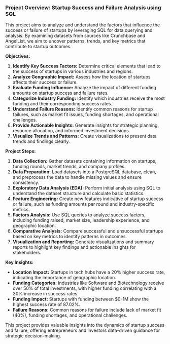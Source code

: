 ### Project Overview: Startup Success and Failure Analysis using SQL

This project aims to analyze and understand the factors that influence the success or failure of startups by leveraging SQL for data querying and analysis. By examining datasets from sources like Crunchbase and AngelList, we aim to uncover patterns, trends, and key metrics that contribute to startup outcomes.

**Objectives:**

1. **Identify Key Success Factors:** Determine critical elements that lead to the success of startups in various industries and regions.
2. **Analyze Geographic Impact:** Assess how the location of startups affects their success or failure.
3. **Evaluate Funding Influence:** Analyze the impact of different funding amounts on startup success and failure rates.
4. **Categorize Industry Funding:** Identify which industries receive the most funding and their corresponding success rates.
5. **Understand Failure Reasons:** Identify common reasons for startup failures, such as market fit issues, funding shortages, and operational challenges.
6. **Provide Actionable Insights:** Generate insights for strategic planning, resource allocation, and informed investment decisions.
7. **Visualize Trends and Patterns:** Create visualizations to present data trends and findings clearly.

**Project Steps:**

1. **Data Collection:** Gather datasets containing information on startups, funding rounds, market trends, and company profiles.
2. **Data Preparation:** Load datasets into a PostgreSQL database, clean, and preprocess the data to handle missing values and ensure consistency.
3. **Exploratory Data Analysis (EDA):** Perform initial analysis using SQL to understand the dataset structure and calculate basic statistics.
4. **Feature Engineering:** Create new features indicative of startup success or failure, such as funding amounts per round and industry-specific metrics.
5. **Factors Analysis:** Use SQL queries to analyze success factors, including funding raised, market size, leadership experience, and geographic location.
6. **Comparative Analysis:** Compare successful and unsuccessful startups based on key metrics to identify patterns in outcomes.
7. **Visualization and Reporting:** Generate visualizations and summary reports to highlight key findings and actionable insights for stakeholders.

**Key Insights:**

- **Location Impact:** Startups in tech hubs have a 20% higher success rate, indicating the importance of geographic location.
- **Funding Categories:** Industries like Software and Biotechnology receive over 50% of total investments, with higher funding correlating with a 30% increase in success rates.
- **Funding Impact:** Startups with funding between $0-1M show the highest success rate of 87.02%.
- **Failure Reasons:** Common reasons for failure include lack of market fit (40%), funding shortages, and operational challenges.

This project provides valuable insights into the dynamics of startup success and failure, offering entrepreneurs and investors data-driven guidance for strategic decision-making.
